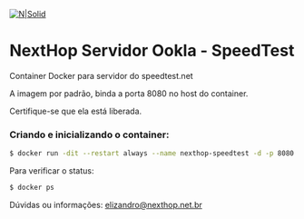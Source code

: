 [![N|Solid](http://www.nexthop.net.br/static/images/logo.png)](http://www.nexthop.net.br)

# NextHop Servidor Ookla - SpeedTest

Container Docker para servidor do speedtest.net


A imagem por padrão, binda a porta 8080 no host do container.

Certifique-se que ela está liberada.

### Criando e inicializando o container:

```sh
$ docker run -dit --restart always --name nexthop-speedtest -d -p 8080:8080 nexthopsolutions/docker-speedtest
```

Para verificar o status:

```sh
$ docker ps
```
 
Dúvidas ou informações: <elizandro@nexthop.net.br>
